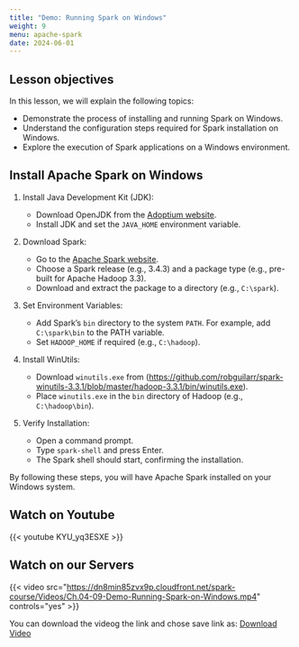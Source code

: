 ```yaml
---
title: "Demo: Running Spark on Windows"
weight: 9
menu: apache-spark
date: 2024-06-01
---
```


## Lesson objectives
In this lesson, we will explain the following topics:
- Demonstrate the process of installing and running Spark on Windows.
- Understand the configuration steps required for Spark installation on Windows.
- Explore the execution of Spark applications on a Windows environment.

## Install Apache Spark on Windows

1. Install Java Development Kit (JDK):
    - Download OpenJDK from the [Adoptium website](https://adoptium.net/en-GB/temurin/releases/?os=windows&version=11).
    - Install JDK and set the `JAVA_HOME` environment variable.

2. Download Spark:
    - Go to the [Apache Spark website](https://spark.apache.org/downloads.html).
    - Choose a Spark release (e.g., 3.4.3) and a package type (e.g., pre-built for Apache Hadoop 3.3).
    - Download and extract the package to a directory (e.g., `C:\spark`).

3. Set Environment Variables:
    - Add Spark’s `bin` directory to the system `PATH`. For example, add `C:\spark\bin` to the PATH variable.
    - Set `HADOOP_HOME` if required (e.g., `C:\hadoop`).

4. Install WinUtils:
    - Download `winutils.exe` from (https://github.com/robguilarr/spark-winutils-3.3.1/blob/master/hadoop-3.3.1/bin/winutils.exe).
    - Place `winutils.exe` in the `bin` directory of Hadoop (e.g., `C:\hadoop\bin`).

5. Verify Installation:
    - Open a command prompt.
    - Type `spark-shell` and press Enter.
    - The Spark shell should start, confirming the installation.

By following these steps, you will have Apache Spark installed on your Windows system.

## Watch on Youtube

{{< youtube KYU_yq3ESXE >}}

## Watch on our Servers

{{< video src="https://dn8min85zvx9p.cloudfront.net/spark-course/Videos/Ch.04-09-Demo-Running-Spark-on-Windows.mp4" controls="yes" >}}

You can download the videog the link and chose save link as: [Download Video](https://dn8min85zvx9p.cloudfront.net/spark-course/Videos/Ch.04-09-Demo-Running-Spark-on-Windows.mp4)
